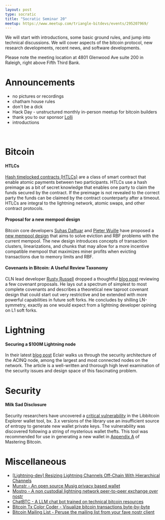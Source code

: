 ```yaml
---
layout: post
type: socratic
title: "Socratic Seminar 20"
meetup: https://www.meetup.com/triangle-bitdevs/events/295207969/
---
```


We will start with introductions, some basic ground rules, and jump into technical discussions. We will cover aspects of the bitcoin protocol, new research developments, recent news, and software developments.

Please note the meeting location at 4801 Glenwood Ave suite 200 in Raleigh, right above Fifth Third Bank.

# Announcements

- no pictures or recordings
- chatham house rules
- don't be a dick
- Hack Day - unstructured monthly in-person meetup for bitcoin builders
- thank you to our sponsor [Lolli](https://www.lolli.com/)
- introductions

<br>

# Bitcoin

#### HTLCs

[Hash timelocked contracts (HTLCs)](https://bitcoinops.org/en/topics/htlc/) are a class of smart contract that enable atomic payments between two participants. HTLCs use a hash preimage as a bit of secret knowledge that enables one party to claim the funds secured by the contract. If the preimage is not revealed to the correct party the funds can be claimed by the contract counterparty after a timeout. HTLCs are integral to the lightning network, atomic swaps, and other contract protocols.

#### Proposal for a new mempool design

Bitcoin core developers [Suhas Daftuar](https://github.com/sdaftuar) and [Pieter Wuille](https://github.com/sipa) have proposed a [new mempool design](https://github.com/bitcoin/bitcoin/issues/27677) that aims to solve eviction and RBF problems with the current mempool. The new design introduces concepts of transaction clusters, linearizations, and chunks that may allow for a more incentive compatible mempool that maximizes miner profits when evicting transactions due to memory limits and RBF. 

#### Covenants in Bitcoin: A Useful Review Taxonomy

CLN lead developer [Rusty Russell](https://github.com/RustyRussell) dropped a thoughtful [blog post](https://rusty.ozlabs.org/2023/07/09/covenant-taxonomy.html) reviewing a few covenant proposals. He lays out a spectrum of simplest to most complete covenants and describes a theoretical new taproot covenant design that could start out very restrictive and be extended with more powerful capabilities in future soft forks. He concludes by shilling LN-symmetry, exactly as one would expect from a lightning developer opining on L1 soft forks.

# Lightning

#### Securing a $100M Lightning node

In their latest [blog post](https://acinq.co/blog/securing-a-100M-lightning-node) Eclair walks us through the security architecture of the ACINQ node, among the largest and most connected nodes on the network. The article is a well-written and thorough high level examination of the security issues and design space of this fascinating problem.

# Security

#### Milk Sad Disclosure
Security researchers have uncovered a [critical vulnerability](https://milksad.info/) in the Libbitcoin Explorer wallet tool, bx. 3.x versions of the library use an insufficient source of entropy to generate new wallet private keys. The vulnerability was discovered following a string of mysterious wallet thefts. This tool was recommended for use in generating a new wallet in [Appendix A](https://github.com/bitcoinbook/bitcoinbook/blob/develop/appdx-bx.asciidoc#examples-of-bx-command-use) of Mastering Bitcoin.


# Miscellaneous
- [\[Lightning-dev\] Resizing Lightning Channels Off-Chain With Hierarchical Channels](https://lists.linuxfoundation.org/pipermail/lightning-dev/2023-March/003886.html)
- [Munstr - An open source Musig privacy based wallet](https://github.com/0xBEEFCAF3/munstr)
- [Mostro - A non custodial lightning network peer-to-peer exchange over nostr](https://github.com/MostroP2P/mostro)
- [ChatBTC - A LLM chat bot trained on technical bitcoin resources](https://chat.bitcoinsearch.xyz/)
- [Bitcoin Tx Color Coder - Visualize bitcoin transactions byte-by-byte](https://dariusparvin.github.io/bitcoin-tx-color-coder/)
- [Bitcoin Mailing List - Peruse the mailing list from your fave nostr client](https://primal.net/p/npub15g7m7mrveqlpfnpa7njke3ccghmpryyqsn87vg8g8eqvqmxd60gqmx08lk)
